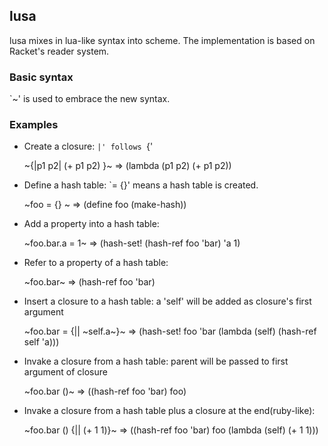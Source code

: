 ## lusa

lusa mixes in lua-like syntax into scheme. The implementation is based on Racket's reader system.

### Basic syntax

`~' is used to embrace the new syntax.

### Examples

* Create a closure: `|' follows `{'

	~{|p1 p2| (+ p1 p2) }~  => (lambda (p1 p2) (+ p1 p2))

* Define a hash table: `= {}' means a hash table is created.

	~foo = {} ~ => (define foo (make-hash))

* Add a property into a hash table:

	~foo.bar.a = 1~  => (hash-set! (hash-ref foo 'bar) 'a 1)

* Refer to a property of a hash table:

	~foo.bar~ => (hash-ref foo 'bar)

* Insert a closure to a hash table: a 'self' will be added as closure's first argument

	~foo.bar = {|| ~self.a~}~ => (hash-set! foo 'bar (lambda (self) (hash-ref self 'a)))

* Invake a closure from a hash table: parent will be passed to first argument of closure

	~foo.bar ()~ => ((hash-ref foo 'bar) foo)

* Invake a closure from a hash table plus a closure at the end(ruby-like):

	~foo.bar () {|| (+ 1 1)}~ => ((hash-ref foo 'bar) foo (lambda (self) (+ 1 1)))



